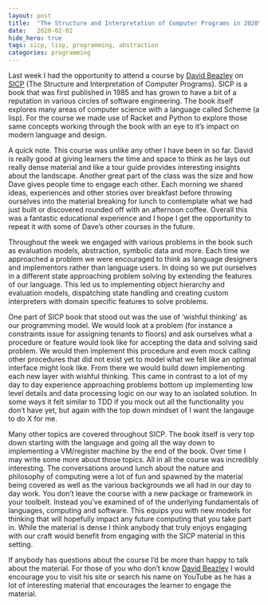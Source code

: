 ```yaml
---
layout:	post
title:	"The Structure and Interpretation of Computer Programs in 2020"
date:	2020-02-02
hide_hero: true
tags: sicp, lisp, programming, abstraction
categories: programming
---
```


Last week I had the opportunity to attend a course by [David Beazley](https://www.dabeaz.com/sicp.html) on [SICP](https://mitpress.mit.edu/sites/default/files/sicp/index.html) (The Structure and Interpretation of Computer Programs). SICP is a book that was first published in 1985 and has grown to have a bit of a reputation in various circles of software engineering. The book itself explores many areas of computer science with a language called Scheme (a lisp). For the course we made use of Racket and Python to explore those same concepts working through the book with an eye to it’s impact on modern language and design.

A quick note. This course was unlike any other I have been in so far. David is really good at giving learners the time and space to think as he lays out really dense material and like a tour guide provides interesting insights about the landscape. Another great part of the class was the size and how Dave gives people time to engage each other. Each morning we shared ideas, experiences and other stories over breakfast before throwing ourselves into the material breaking for lunch to contemplate what we had just built or discovered rounded off with an afternoon coffee. Overall this was a fantastic educational experience and I hope I get the opportunity to repeat it with some of Dave’s other courses in the future.

Throughout the week we engaged with various problems in the book such as evaluation models, abstraction, symbolic data and more. Each time we approached a problem we were encouraged to think as language designers and implementors rather than language users. In doing so we put ourselves in a different state approaching problem solving by extending the features of our language. This led us to implementing object hierarchy and evaluation models, dispatching state handling and creating custom interpreters with domain specific features to solve problems.

One part of SICP book that stood out was the use of ‘wishful thinking’ as our programming model. We would look at a problem (for instance a constraints issue for assigning tenants to floors) and ask ourselves what a procedure or feature would look like for accepting the data and solving said problem. We would then implement this procedure and even mock calling other procedures that did not exist yet to model what we felt like an optimal interface might look like. From there we would build down implementing each new layer with wishful thinking. This came in contrast to a lot of my day to day experience approaching problems bottom up implementing low level details and data processing logic on our way to an isolated solution. In some ways it felt similar to TDD if you mock out all the functionality you don’t have yet, but again with the top down mindset of I want the langauge to do X for me.

Many other topics are covered throughout SICP. The book itself is very top down starting with the language and going all the way down to implementing a VM/register machine by the end of the book. Over time I may write some more about those topics. All in all the course was incredibly interesting. The conversations around lunch about the nature and philosophy of computing were a lot of fun and spawned by the material being covered as well as the various backgrounds we all had in our day to day work. You don’t leave the course with a new package or framework in your toolbelt. Instead you’ve examined of of the underlying fundamentals of languages, computing and software. This equips you with new models for thinking that will hopefully impact any future computing that you take part in. While the material is dense I think anybody that truly enjoys engaging with our craft would benefit from engaging with the SICP material in this setting.

If anybody has questions about the course I’d be more than happy to talk about the material. For those of you who don’t know [David Beazley](https://www.youtube.com/user/dabeazllc/videos) I would encourage you to visit his site or search his name on YouTube as he has a lot of interesting material that encourages the learner to engage the material.
